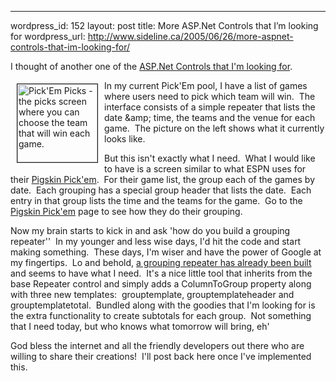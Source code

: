 --- 
wordpress_id: 152
layout: post
title: More ASP.Net Controls that I&#8217;m looking for
wordpress_url: http://www.sideline.ca/2005/06/26/more-aspnet-controls-that-im-looking-for/

<p>I thought of another one of the <a href="http://my.aream.ca/blogs/mike/archive/2005/06/21/15092.aspx">ASP.Net Controls that I'm looking for</a>.</p>
<p><a href="http://my.aream.ca/blogs/images/Cropper_20Capture[4].png"><img height="125" alt="Pick'Em Picks - the picks screen where you can choose the team that will win each game." hspace="10" src="http://my.aream.ca/blogs/images/Cropper_20Capture[4]_small.jpg" width="128" align="left" vspace="5" border="1" /></a>In my current Pick'Em pool, I have a list of games where users need to pick which team will win.  The interface consists of a simple repeater that lists the date &amp;amp; time, the teams and the venue for each game.  The picture on the left shows what it currently looks like.</p>
<p><em></em></p>
<p>But this isn't exactly what I need.  What I would like to have is a screen similar to what ESPN uses for their <a href="http://games.espn.go.com/pigskin/entry'entryID=197866&amp;amp;period=16">Pigskin Pick'em</a>.  For their game list, the group each of the games by date.  Each grouping has a special group header that lists the date.  Each entry in that group lists the time and the teams for the game.  Go to the <a href="http://games.espn.go.com/pigskin/entry'entryID=197866&amp;amp;period=16">Pigskin Pick'em</a> page to see how they do their grouping.</p>
<p>Now my brain starts to kick in and ask 'how do you build a grouping repeater''  In my younger and less wise days, I'd hit the code and start making something.  These days, I'm wiser and have the power of Google at my fingertips.  Lo and behold, <a href="http://www.dotnetjunkies.com/Article/4365153F-D2F5-4C77-9FE7-94DD1AAF6F98.dcik">a grouping repeater has already been built</a> and seems to have what I need.  It's a nice little tool that inherits from the base Repeater control and simply adds a ColumnToGroup property along with three new templates:  grouptemplate, grouptemplateheader and grouptemplatetotal.  Bundled along with the goodies that I'm looking for is the extra functionality to create subtotals for each group.  Not something that I need today, but who knows what tomorrow will bring, eh'</p>
<p>God bless the internet and all the friendly developers out there who are willing to share their creations!  I'll post back here once I've implemented this.</p>
